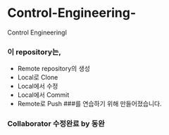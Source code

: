 # Control-Engineering-
Control EngineeringⅠ

### 이 repository는,  
* Remote repository의 생성
* Local로 Clone
* Local에서 수정  
* Local에서 Commit  
* Remote로 Push
###를 연습하기 위해 만들어졌습니다.
### Collaborator 수정완료 by 동완